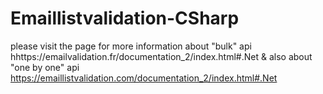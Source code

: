 # Emaillistvalidation-CSharp

please visit the page for more information about "bulk" api hhttps://emailvalidation.fr/documentation_2/index.html#.Net & also about "one by one" api https://emaillistvalidation.com/documentation_2/index.html#.Net
